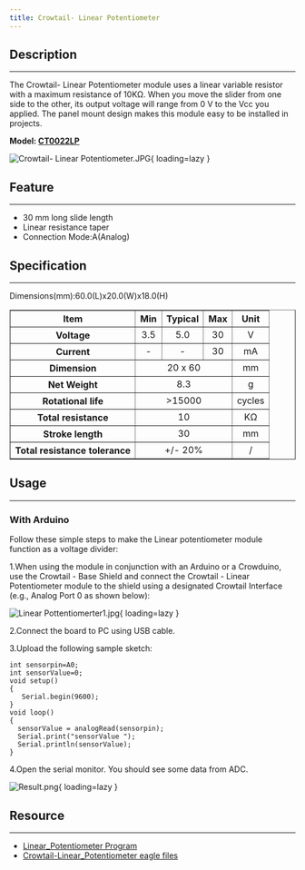 ```yaml
---
title: Crowtail- Linear Potentiometer
---
```


## Description
-----------

The Crowtail- Linear Potentiometer module uses a linear variable resistor with a maximum resistance of 10KΩ. When you move the slider from one side to the other, its output voltage will range from 0 V to the Vcc you applied. The panel mount design makes this module easy to be installed in projects.

**Model: [CT0022LP](http://www.elecrow.com/crowtail-linear-potentiometer-p-1272.html)**

![Crowtail- Linear Potentiometer.JPG](https://wiki.elecrow.com/images/thumb/2/20/Crowtail-_Linear_Potentiometer.JPG/600px-Crowtail-_Linear_Potentiometer.JPG){ loading=lazy }

## Feature
-------

- 30 mm long slide length
- Linear resistance taper
- Connection Mode:A(Analog)

## Specification
-------------

Dimensions(mm):60.0(L)x20.0(W)x18.0(H)

<table border="1" cellspacing="0" width="100%">
  <tbody>
    <tr>
      <th scope="col" align="center"> Item</th>
      <th scope="col" align="center"> Min</th>
      <th scope="col" align="center"> Typical</th>
      <th scope="col" align="center"> Max</th>
      <th scope="col" align="center"> Unit</th>
    </tr>
    <tr>
      <th scope="row">Voltage</th>
      <td align="center">3.5</td>
      <td align="center">5.0</td>
      <td align="center">30</td>
      <td align="center">V</td>
    </tr>
    <tr>
      <th scope="row">Current</th>
      <td align="center">-</td>
      <td align="center">-</td>
      <td align="center">30</td>
      <td align="center">mA</td>
    </tr>
    <tr>
      <th scope="row"> Dimension</th>
      <td align="center" colspan="3">20 x 60</td>
      <td align="center">mm</td>
    </tr>
    <tr>
      <th scope="row"> Net Weight</th>
      <td align="center" colspan="3">8.3</td>
      <td align="center">g</td>
    </tr>
    <tr>
      <th scope="row"> Rotational life</th>
      <td align="center" colspan="3"> &gt;15000</td>
      <td align="center">cycles</td>
    </tr>
    <tr>
      <th scope="row"> Total resistance</th>
      <td align="center" colspan="3"> 10</td>
      <td align="center">KΩ</td>
    </tr>
    <tr>
      <th scope="row"> Stroke length</th>
      <td align="center" colspan="3"> 30</td>
      <td align="center">mm</td>
    </tr>
    <tr>
      <th scope="row"> Total resistance tolerance</th>
      <td align="center" colspan="3"> +/- 20%</td>
      <td align="center">/</td>
    </tr>
  </tbody>
</table>

## Usage
-----

### **With Arduino**

Follow these simple steps to make the Linear potentiometer module function as a voltage divider:

1.When using the module in conjunction with an Arduino or a Crowduino, use the Crowtail - Base Shield and connect the Crowtail - Linear Potentiometer module to the shield using a designated Crowtail Interface (e.g., Analog Port 0 as shown below):

![Linear Pottentiomerter1.jpg](https://wiki.elecrow.com/images/thumb/e/e2/Linear_Pottentiomerter1.jpg/400px-Linear_Pottentiomerter1.jpg){ loading=lazy }

2.Connect the board to PC using USB cable.

3.Upload the following sample sketch:

```
int sensorpin=A0;
int sensorValue=0;
void setup() 
{
   Serial.begin(9600);
}
void loop()
{
  sensorValue = analogRead(sensorpin);
  Serial.print("sensorValue ");
  Serial.println(sensorValue);
}
```

4.Open the serial monitor. You should see some data from ADC.

![Result.png](https://wiki.elecrow.com/images/thumb/3/3c/Result.png/400px-Result.png){ loading=lazy }

## Resource
--------

- [Linear\_Potentiometer Program](./files/Linear-Potentiometer-zip.md)
- [Crowtail-Linear\_Potentiometer eagle files](./files/Crowtail-Linear-Potentiometer-eagle-files-zip.md)